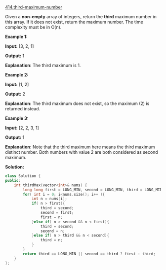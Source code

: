 [414.third-maximum-number](https://leetcode.com/problems/third-maximum-number/)  

Given a **non-empty** array of integers, return the **third** maximum number in this array. If it does not exist, return the maximum number. The time complexity must be in O(n).

**Example 1:**  

**Input:** \[3, 2, 1\]

**Output:** 1

**Explanation:** The third maximum is 1.

**Example 2:**  

**Input:** \[1, 2\]

**Output:** 2

**Explanation:** The third maximum does not exist, so the maximum (2) is returned instead.

**Example 3:**  

**Input:** \[2, 2, 3, 1\]

**Output:** 1

**Explanation:** Note that the third maximum here means the third maximum distinct number.
Both numbers with value 2 are both considered as second maximum.  



**Solution:**  

```cpp
class Solution {
public:
    int thirdMax(vector<int>& nums) {
        long long first = LONG_MIN, second = LONG_MIN, third = LONG_MIN;
        for( int i = 0; i<nums.size(); i++ ){
            int n = nums[i];
            if( n > first){
                third = second;
                second = first;
                first = n;
            }else if( n > second && n < first){
                third = second;
                second = n;
            }else if( n > third && n < second){
                third = n;
            }
        }
        return third == LONG_MIN || second == third ? first : third;
    }
};
```
      